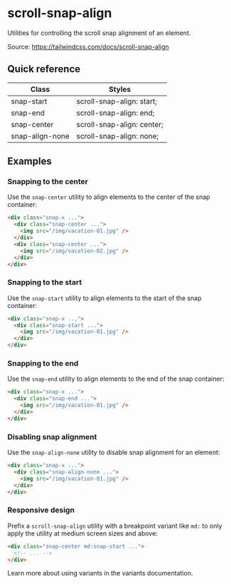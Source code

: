 # scroll-snap-align

Utilities for controlling the scroll snap alignment of an element.

Source: https://tailwindcss.com/docs/scroll-snap-align

## Quick reference

| Class              | Styles                          |
|--------------------|---------------------------------|
| snap-start         | scroll-snap-align: start;       |
| snap-end           | scroll-snap-align: end;         |
| snap-center        | scroll-snap-align: center;      |
| snap-align-none    | scroll-snap-align: none;        |

## Examples

### Snapping to the center

Use the `snap-center` utility to align elements to the center of the snap container:

```html
<div class="snap-x ...">
  <div class="snap-center ...">
    <img src="/img/vacation-01.jpg" />
  </div>
  <div class="snap-center ...">
    <img src="/img/vacation-02.jpg" />
  </div>
</div>
```

### Snapping to the start

Use the `snap-start` utility to align elements to the start of the snap container:

```html
<div class="snap-x ...">
  <div class="snap-start ...">
    <img src="/img/vacation-01.jpg" />
  </div>
</div>
```

### Snapping to the end

Use the `snap-end` utility to align elements to the end of the snap container:

```html
<div class="snap-x ...">
  <div class="snap-end ...">
    <img src="/img/vacation-01.jpg" />
  </div>
</div>
```

### Disabling snap alignment

Use the `snap-align-none` utility to disable snap alignment for an element:

```html
<div class="snap-x ...">
  <div class="snap-align-none ...">
    <img src="/img/vacation-01.jpg" />
  </div>
</div>
```

### Responsive design

Prefix a `scroll-snap-align` utility with a breakpoint variant like `md:` to only apply the utility at medium screen sizes and above:

```html
<div class="snap-center md:snap-start ...">
  <!-- ... -->
</div>
```

Learn more about using variants in the variants documentation.
